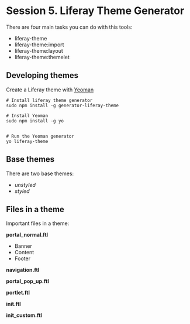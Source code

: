 # Session 5. Liferay Theme Generator

There are four main tasks you can do with this tools:

- liferay-theme
- liferay-theme:import
- liferay-theme:layout
- liferay-theme:themelet

## Developing themes

Create a Liferay theme with [Yeoman](http://yeoman.io/)

```
# Install liferay theme generator
sudo npm install -g generator-liferay-theme

# Install Yeoman
sudo npm install -g yo


# Run the Yeoman generator
yo liferay-theme
```

## Base themes

There are two base themes:
- *unstyled*
- *styled*

## Files in a theme

Important files in a theme:

**portal_normal.ftl**

- Banner
- Content 
- Footer

**navigation.ftl**

**portal_pop_up.ftl**

**portlet.ftl**

**init.ftl**

**init_custom.ftl**







